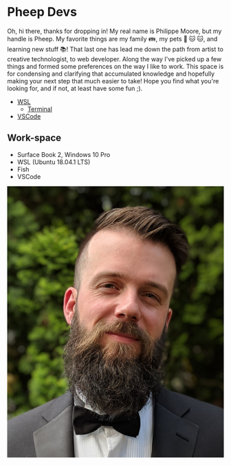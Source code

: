# Pheep Devs

Oh, hi there, thanks for dropping in! My real name is Philippe Moore, but my handle is Pheep. My favorite things are my family 👪, my pets 🐶 🐱 🐱, and learning new stuff 📚! That last one has lead me down the path from artist to creative technologist, to web developer. Along the way I've picked up a few things and formed some preferences on the way I like to work. This space is for condensing and clarifying that accumulated knowledge and hopefully making your next step that much easier to take! Hope you find what you're looking for, and if not, at least have some fun ;).

- [WSL](/WSL/)
  - [Terminal](/WSL/terminal/)
- [VSCode](/VSCode/)

## Work-space

- Surface Book 2, Windows 10 Pro
- WSL (Ubuntu 18.04.1 LTS)
- Fish
- VSCode

!["Self portrait with plants"](./assets/self_portrait.jpg)
